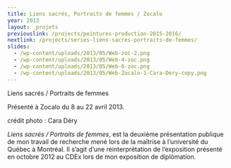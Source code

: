 ```yaml
---
title: Liens sacrés, Portraits de femmes / Zocalo
year: 2013
layout: _projets 
previouslink: /projects/peintures-production-2015-2016/ 
nextlink: /projects/series-liens-sacres-portraits-de-femmes/
slides:
  - /wp-content/uploads/2013/05/Web-zoc-2.png
  - /wp-content/uploads/2013/05/Web-4-zoc.png
  - /wp-content/uploads/2013/05/Web-6-zoc.png
  - /wp-content/uploads/2013/05/Web-Zocalo-1-Cara-Dery-copy.png
---
```

<div class="one_half">
<p>Liens sacrés / Portraits de femmes</p>
<p>Présenté à Zocalo du 8 au 22 avril 2013.</p>
<p>crédit photo : Cara Déry</p>
<p><em>Liens sacrés / Portraits de femmes</em>, est la deuxième présentation publique de mon travail de recherche mené lors de la maîtrise à l&rsquo;université du Québec à  Montréal. Il s&rsquo;agit d&rsquo;une réinterprétation de l&rsquo;exposition présenté en octobre 2012 au CDEx lors de mon exposition de diplômation.</p>
</div>
